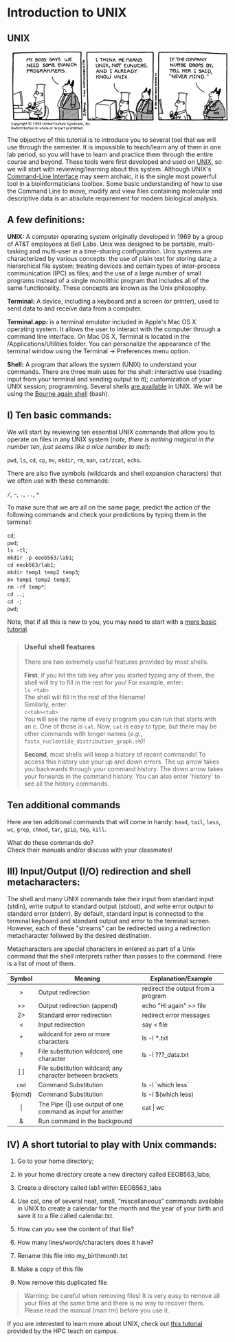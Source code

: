 # Introduction to UNIX

## UNIX 
<img src="./dilbert-unix.gif" align="center" hspace="10">

The objective of this tutorial is to introduce you to several tool that we will use through the semester. It is impossible to teach/learn any of them in one lab period, so you will have to learn and practice them through the entire course and beyond. These tools were first developed and used on [UNIX](https://en.wikipedia.org/wiki/Unix), so we will start with reviewing/learning about this system. Although UNIX's  [Command-Line Interface](https://en.wikipedia.org/wiki/Command-line_interface) may seem archaic, it is the single most powerful tool in a bioinformaticians toolbox. Some basic understanding of how to use the Command Line to move, modify and view files containing molecular and descriptive data is an absolute requirement for modern biological analysis.

## A few definitions:
**UNIX:** A computer operating system originally developed in 1969 by a group of AT&T employees at Bell Labs. Unix was designed to be portable, multi-tasking and multi-user in a time-sharing configuration. Unix systems are characterized by various concepts: the use of plain text for storing data; a hierarchical file system; treating devices and certain types of inter-process communication (IPC) as files; and the use of a large number of small programs instead of a single monolithic program that includes all of the same functionality. These concepts are known as the Unix philosophy.

**Terminal:**  A device, including a keyboard and a screen (or printer), used to send data to and receive data from a computer.

**Terminal.app:** is a terminal emulator included in Apple's Mac OS X operating system. It allows the user to interact with the computer through a command line interface. On Mac OS X, Terminal is located in the /Applications/Utilities folder. You can personalize the appearance of the terminal window using the Terminal -> Preferences menu option.

**Shell:**  A program that allows the system (UNIX) to understand your commands. There are three main uses for the shell: interactive use (reading input from your terminal and sending output to it); customization of your UNIX session; programming. Several shells [are available](http://www.faqs.org/faqs/unix-faq/shell/shell-differences/) in UNIX. We will be using the [Bourne again shell](https://en.wikipedia.org/wiki/Bash_(Unix_shell)) (bash).

## I) Ten basic commands:

We will start by reviewing ten essential UNIX commands that allow you to operate on files in any UNIX system (_note, there is nothing magical in the number ten, just seems like a nice number to me!_):

`pwd`, `ls`, `cd`, `cp`, `mv`, `mkdir`, `rm`, `man`, `cat/zcat`, `echo`.  

There are also five symbols (wildcards and shell expansion characters) that we often use with these commands:

`/`, `~`, `.`, `..`, `*`

To make sure that we are all on the same page, predict the action of the following commands and check your predictions by typing them in the terminal:

`cd`;  
`pwd`;  
`ls -tl`;  
`mkdir -p eeob563/lab1`;  
`cd eeob563/lab1`;  
`mkdir temp1 temp2 temp3`;  
`mv temp1 temp2 temp3`;  
`rm -rf temp*`;  
`cd ..`;  
`cd -`;  
`pwd`;   

Note, that if all this is new to you, you may need to start with a [more basic tutorial](http://www.ee.surrey.ac.uk/Teaching/Unix/).

> ### Useful shell features
> There are two extremely useful features provided by most shells.  
> 
> **First**, if you hit the tab key after you started typing any of them, the shell will try to fill in the rest for you! For example, enter:  
> `ls <tab>`  
> The shell will fill in the rest of the filename!  
> Similarly, enter:  
> `c<tab><tab>`  
> You will see the name of every program you can run that starts with an c. One of those is `cat`. Now, `cat` is easy to type, but there may be other commands with longer names (_e.g._, `fastx_nucleotide_distribution_graph.sh`)!
>
>**Second**, most shells will keep a history of recent commands! To access this history use your up and down errors. The up arrow takes you backwards through your command history. The down arrow takes your forwards in the command history. You can also enter 'history' to see all the history commands.

## Ten additional commands

Here are ten additional commands that will come in handy:
`head`, `tail`, `less`, `wc`, `grep`, `chmod`, `tar`, `gzip`, `top`, `kill`.  

What do these commands do?  
Check their manuals and/or discuss with your classmates!

## III) Input/Output (I/O) redirection and shell metacharacters:

The shell and many UNIX commands take their input from standard input (stdin), write output to standard output (stdout), and write error output to standard error (stderr). By default, standard input is connected to the terminal keyboard and standard output and error to the terminal screen. However, each of these "streams" can be redirected using a redirection metacharacter followed by the desired destination.

Metacharacters are special characters in entered as part of a Unix command that the shell interprets rather than passes to the command. Here is a list of most of them. 

| Symbol | Meaning            | Explanation/Example |
| :---:  | ---                | ---                 |
| >	      | Output redirection | redirect the output from a program |
| >>     | Output redirection (append) | echo "Hi again" >> file    |
| 2>	  | Standard error redirection |	redirect error messages |
| <      | Input redirection	        | say < file |
| *      | wildcard for zero or more characters | ls -l *.txt |
| ?      | File substitution wildcard; one character | ls -l ???_data.txt |
| [ ]	  | File substitution wildcard; any character between brackets||
| `cmd` | Command Substitution | ls -l \`which less\` |
| $(cmd) | Command Substitution | ls -l $(which less) |
| \|    | The Pipe (\|)	use output of one command as input for another | cat <file> \| wc |
| &     | Run command in the background |             |


## IV) A short tutorial to play with Unix commands:

1) Go to your home directory;

2) In your home directory create a new directory called EEOB563\_labs;

3) Create a directory called lab1 within EEOB563_labs

4) Use cal, one of several neat, small, “miscellaneous” commands available in UNIX to create a calendar for the month and the year of your birth and save it to a file called calendar.txt.  

5) How can you see the content of that file?

5) How many lines/words/characters does it have?

6) Rename this file into my_birthmonth.txt

7) Make a copy of this file 

8) Now remove this duplicated file

> Warning:  be careful when removing files!  It is very easy to remove all your files at the same time and there is no way to recover them.  Please read the manual (man rm) before you use it.

If you are interested to learn more about UNIX, check out [this tutorial](https://www.hpc.iastate.edu/guides/unix-introduction) provided by the HPC teach on campus.
